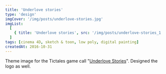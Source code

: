 ```yaml
---
title: 'Underlove stories'
type: 'design'
imgCover: '/img/posts/underlove-stories.jpg'
imgList:
  [
    { title: 'Underlove stories', src: '/img/posts/underlove-stories_1.jpg' },
  ]
tags: [cinema 4D, sketch & toon, low poly, digital painting]
createdAt: 2016-10-31
---
```


Theme image for the Tictales game call "[Underlove Stories](http://www.underlovestories.com)". Designed the logo as well.
<!--more-->